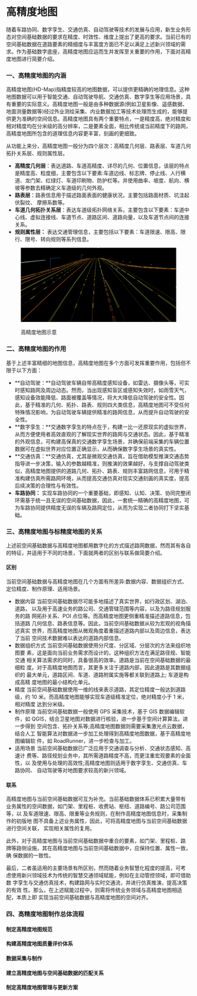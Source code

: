# 高精度地图

随着车路协同、数字孪生、交通仿真、自动驾驶等技术的发展与应用，新生业务形态对空间基础数据的要求在精度、时效性、维度上提出了更高的要求。当前已有的空间基础数据在道路要素的精细度与丰富度方面已不足以满足上述新兴领域的需求。作为基础数字底座，高精度地图应运而生并发挥至关重要的作用，下面对高精度地图进行简要介绍。

### 一、高精度地图的内涵

高精度地图(HD-Map)指精度较高的地图数据，可以提供更精确的地理信息。这种地图数据可以用于智能交通、自动驾驶导航、交通仿真、数字孪生等应用场景，具有重要的实际意义。高精度地图一般是由多种数据源(例如卫星影像、遥感数据、地面测量数据等)经过外业测绘采集、内业数据加工等技术处理而生成的，能够提供更为准确的空间信息。高精度地图具有两个重要特点，一是精度高，绝对精度和相对精度均在分米级的高分辨率，二是要素全面，相比传统或当前精度下的路网，高精度地图所包含的道理信息内容更丰富，刻画的更细致。

从功能上来分，高精度地图一般分为四个层次：高精度几何层、路表层、车道几何拓扑关系层、规则属性层。

* **高精度几何层**：表达道路、车道高精度、详尽的几何、位置信息，该层的特点是精度高、粒度细，主要包含以下要素:车道边线、标志牌、停止线、人行横道、龙门架、红绿灯、车道印刷物、防护栏等。并使用曲率、坡度、航向、横坡等参数去精确定义车道级的几何外观。
* **路表层**：路表信息用于描述路面表面的健康状况，主要包括路面材质、坑洼起伏裂纹、 摩擦系数等。
* **车道几何拓扑关系层**：表达车道级拓扑网络关系，主要包含以下要素：车道中心线、虚拟连接线、车道节点、道路区间、道路向量，以及车道节点间的连接关系。
* **规则属性层：** 表达交通管理信息，主要包括以下要素：车道限速、限高、限行、限号、转向规则等系列信息。

<figure><img src="../../.gitbook/assets/HD_Map.png" alt=""><figcaption><p>高精度地图示意</p></figcaption></figure>

### 二、高精度地图的作用

基于上述丰富精细的地图信息，高精度地图在多个方面可发挥重要作用，包括但不限于以下方面：

* **自动驾驶：**自动驾驶车辆自带高精度感知设备，如雷达、摄像头等，可实时感知路网及周边动态。然而，当出现感知盲区或感知失效时，如雨雪天气，感知设备效能降低、路面被覆盖等情况，将大大降低自动驾驶的安全性。因此，基于精准的几何、拓扑、路表、规则四大类信息，高精度地图可不受任何特殊情况影响，为自动驾驶车辆提供精准的路网信息，从而提升自动驾驶的安全性。
* **数字孪生：**交通数字孪生的特点在于，构建一比一还原现实的虚拟世界，从而方便使用者高效直观的了解现实世界的路网与交通状态。因此，基于精准的外观信息，可构建高保真的交通数字孪生场景，并确保前端采集的车辆位置数据可在虚拟世界对应位置正确显示，从而确保数字孪生场景的真实性。
* **交通仿真：**交通仿真，尤其是微观交通仿真，旨在借助模型推演交通态势指导进一步决策，输入的参数越精准，则推演的效果越好。与支撑自动驾驶类似，高精度地图提供的道路几何、拓扑、路表、规则丰富路网信息，可用于精准构建仿真所需路网环境，从而提高交通仿真对现实交通刻画的真实度，提高后续决策的合理性与有效性。
* **车路协同：** 实现车路协同的一个重要基础，即感知、认知、决策、协同完整闭环需基于统一且无误的空间基础数据，因此，一套统一精确的高精度地图，可为车路协同提供精度无误的车辆及路网定位，从而为实现二者协同打下坚实基础。

### 三、高精度地图与标精度地图的关系

上述前空间基础数据与高精度地图都用数字化的方式描述路网数据，然而其有各自的特征，并适用于不同的场景，下面就两者的区别与联系做简要介绍。

#### 区别

当前空间基础数据与高精度地图在几个方面有所差异:数据内容、数据组织方式、 定位精度、制作原理、适用场景。

* 数据内容 当前空间基础数据尽可能多地描述了真实世界，如行政区划、湖泊、道路， 以及用于高速业务的路公司、交通管辖范围等内容，以及为路径规划服务的路 网拓扑关系、POI 点位等。而高精度地图更侧重精准描述道路信息，包括道路 几何信息、路表信息等。因此，当前空间基础数据从较为宏观的视角描述真实 世界，而高精度地图从微观角度着重描述道路内部以及周边信息，表达了当前 空间技术数据难以表达的道路内部信息。
* 数据组织方式 当前空间基础数据使用分尺度、分区域、分层次的方法来组织地图要 素，这是面向当前业务需求而设计的，这种组织方法在满足路径规、智能交通 相关算法需求的同时，具备很高的效率。道路是当前在空间基础数据的最细粒 度。对于高精度地图而言，其更多关注于道路内部，因此道路是其数据组织的 最大单元，道路区间、车道、道路附属实施等都关联到道路上; 车道是构成高精 度地图的最小结构化单元。
* &#x20;精度 当前空间基础数据使用一维的线来表示道路，其定位精度一般达到道路级，约 10 米。而高精度地图能够实现车道级精准定位，绝对精度小于 1 米，相对精度 达到分米级。
* 制作原理 当前空间基础数据一般使用 GPS 采集技术，基于 GIS 数据编辑软件，如 QGIS，结合卫星地图对数据进行核验，进一步基于空间计算算法，进一步得到 空间包含、拓扑关系等;高精度地图数据则需要采集激光点云数据，结合人工 智能算法对数据进一步加工处理得到高精度地图数据，基于高精度地图编辑软 件，如 RoadRunner，进一步检查与加工。
* 适用场景 当前空间基础数据已广泛应用于交通调查与分析、交通状态感知、高速计 费等、路径规划业务中，其所需道路精度不高，而更注重宏观要素的全面性，以 及使用与处理的高效性;高精度地图则适用于数字孪生、交通仿真、车路协同、 自动驾驶等对地图要求较高的新兴领域。

#### 联系

高精度地图与当前空间基础数据可互为补充。当前基础数据体系已积累大量带有 业务属性的空间数据，如门架、里程桩、收费站、枢纽、道路编号、路公司范围等，以 及车道限速、限高、限重等业务规则，在制作高精度地图信息时，采集制作的初版地 图不具备上述业务属性，因此，可将高精度地图与当前空间基础数据进行空间关联， 实现相关属性的复用。

此外，对于高精度地图与当前空间基础数据中重合的要素，如门架、里程桩、路 牌等路侧设施，其在高精度地图与当前空间基础数据中，应保持位置、属性一致，确 保数据的一致性。

最后，二者虽适用的主要场景有所区别，然而随着业务智慧化程度的提高，可考 虑使用新兴领域技术为传统的智慧交通领域赋能，例如在主动管控领域，即可借助数 字孪生与交通仿真技术，构建路网与实时交通流，并进行仿真推演，提高决策的有效 性。那么，在上述赋能过程中，则需将传统业务领域与高精度地图相适配，本质上即 实现当前空间基础数据与高精度地图的空间对齐。

### 四、高精度地图制作总体流程

#### 制定高精度地图规范

#### 构建高精度地图质量评价体系

#### 数据采集与制作

#### 建立高精度地图与空间基础数据的匹配关系

#### 制定高精度地图管理与更新方案
